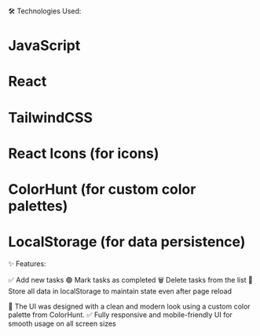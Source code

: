 🛠️ Technologies Used:

# JavaScript
# React
# TailwindCSS
# React Icons (for icons)
# ColorHunt (for custom color palettes)
# LocalStorage (for data persistence)

✨ Features:

✅ Add new tasks
🟢 Mark tasks as completed
🗑️ Delete tasks from the list
💾 Store all data in localStorage to maintain state even after page reload

🎨 The UI was designed with a clean and modern look using a custom color palette from ColorHunt.
✅ Fully responsive and mobile-friendly UI for smooth usage on all screen sizes
